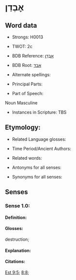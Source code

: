 # אׇבְדַן

<!-- Status: S2="NeedsEdits" -->
<!-- Lexica used for edits:   -->

## Word data

* Strongs: H0013

* TWOT: 2c

* BDB Reference: [אׇבְדַן](rc://en/bdb/dict/a.ac.ae)

* BDB Root: [אבד](rc://en/bdb/dict/a.ac.aa)

* Alternate spellings:

* Principal Parts:

* Part of Speech:

Noun Masculine 

* Instances in Scripture: TBS

## Etymology:

* Related Language glosses:

* Time Period/Ancient Authors:

* Related words:

* Antonyms for all senses:

* Synonyms for all senses:

## Senses

### Sense 1.0:

#### Definition:

#### Glosses:

destruction; 

#### Explanation:

#### Citations:

[Est 9:5](rc://he/uhb/book/est/9/5); [8:8](rc://he/uhb/book/est/8/8); 

